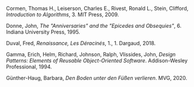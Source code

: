 Cormen, Thomas H., Leiserson, Charles E., Rivest, Ronald L., Stein, Clifford, _Introduction to Algorithms_, 3. MIT Press, 2009.

Donne, John, _The "Anniversaries" and the "Epicedes and Obsequies"_, 6. Indiana University Press, 1995.

Duval, Fred, _Renaissance, Les Déracinés_, 1., 1. Dargaud, 2018.

Gamma, Erich, Helm, Richard, Johnson, Ralph, Vlissides, John, _Design Patterns: Elements of Reusable Object-Oriented Software_. Addison-Wesley Professional, 1994.

Günther-Haug, Barbara, _Den Boden unter den Füßen verlieren_. MVG, 2020.